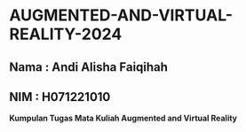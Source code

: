 # AUGMENTED-AND-VIRTUAL-REALITY-2024
## **Nama : Andi Alisha Faiqihah**
## **NIM  : H071221010**
**Kumpulan Tugas Mata Kuliah Augmented and Virtual Reality**
